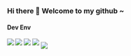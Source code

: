 ### Hi there 👋 Welcome to my github ~

#### Dev Env
<img  src="https://img.shields.io/badge/-Windows-0078D6?style=flat-square&logo=windows&logoColor=white" />
<img  src="https://img.shields.io/badge/-Visual_Studio_Code-007ACC?style=flat-square&logo=visual-studio-code&logoColor=white" />
<img  src="https://img.shields.io/badge/-Git-F05032?style=flat-square&logo=git&logoColor=white" />

<!-- my stats -->
<img align="middle" src="https://github-readme-stats.vercel.app/api?username=Gsgzs&show_icons=true&icon_color=CE1D2D&text_color=718096&bg_color=ffffff&hide_title=true" />

<img align="left" src="https://github-readme-stats.vercel.app/api/top-langs/?username=Gsgzs&layout=compact" />

<!--
**Gsgzs/Gsgzs** is a ✨ _special_ ✨ repository because its `README.md` (this file) appears on your GitHub profile.

Here are some ideas to get you started:

- 🔭 I’m currently working on ...
- 🌱 I’m currently learning ...
- 👯 I’m looking to collaborate on ...
- 🤔 I’m looking for help with ...
- 💬 Ask me about ...
- 📫 How to reach me: ...
- 😄 Pronouns: ...
- ⚡ Fun fact: ...
-->
